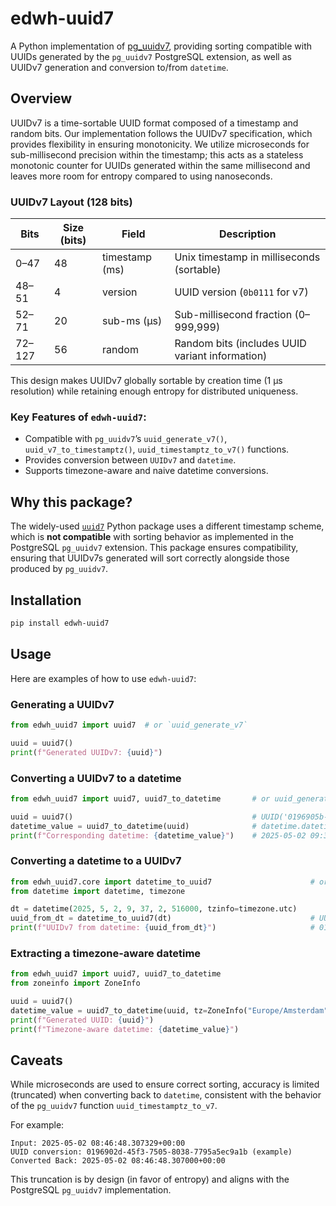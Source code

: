 # edwh-uuid7

A Python implementation of [pg_uuidv7](https://pgxn.org/dist/pg_uuidv7/),
providing sorting compatible with UUIDs generated by the `pg_uuidv7` PostgreSQL extension,
as well as UUIDv7 generation and conversion to/from `datetime`.

## Overview

UUIDv7 is a time-sortable UUID format composed of a timestamp and random bits. Our implementation
follows the UUIDv7 specification, which provides flexibility in ensuring monotonicity. We utilize microseconds for 
sub-millisecond precision within the timestamp; this acts as a stateless monotonic counter for UUIDs generated within the 
same millisecond and leaves more room for entropy compared to using nanoseconds.

### UUIDv7 Layout (128 bits)

| Bits       | Size (bits) | Field          | Description                                      |
|------------|-------------|----------------|--------------------------------------------------|
| 0–47       | 48          | timestamp (ms) | Unix timestamp in milliseconds (sortable)        |
| 48–51      | 4           | version        | UUID version (`0b0111` for v7)                   |
| 52–71      | 20          | sub-ms (μs)    | Sub-millisecond fraction (0–999,999)             |
| 72–127     | 56          | random         | Random bits (includes UUID variant information)  |


This design makes UUIDv7 globally sortable by creation time (1 μs resolution) 
while retaining enough entropy for distributed uniqueness.

### Key Features of `edwh-uuid7`:

- Compatible with `pg_uuidv7`’s `uuid_generate_v7()`, `uuid_v7_to_timestamptz()`, `uuid_timestamptz_to_v7()` functions.
- Provides conversion between `UUIDv7` and `datetime`.
- Supports timezone-aware and naive datetime conversions.

## Why this package?

The widely-used [`uuid7`](https://pypi.org/project/uuid7/) Python package uses
a different timestamp scheme, which is **not compatible** with sorting behavior as implemented in the PostgreSQL
`pg_uuidv7` extension. This package ensures compatibility, ensuring that UUIDv7s generated will sort correctly alongside
those produced by `pg_uuidv7`.

## Installation

```bash
pip install edwh-uuid7
```

## Usage

Here are examples of how to use `edwh-uuid7`:

### Generating a UUIDv7

```python
from edwh_uuid7 import uuid7  # or `uuid_generate_v7`

uuid = uuid7()
print(f"Generated UUIDv7: {uuid}")
```

### Converting a UUIDv7 to a datetime

```python
from edwh_uuid7 import uuid7, uuid7_to_datetime       # or uuid_generate_v7, uuid_v7_to_timestamptz

uuid = uuid7()                                        # UUID('0196905b-4434-74ef-aa27-442be7069beb')
datetime_value = uuid7_to_datetime(uuid)              # datetime.datetime(2025, 5, 2, 9, 37, 2, 516000, tzinfo=datetime.timezone.utc)
print(f"Corresponding datetime: {datetime_value}")    # 2025-05-02 09:37:02.516000+00:00
```

### Converting a datetime to a UUIDv7

```python
from edwh_uuid7.core import datetime_to_uuid7                      # or uuid_timestamptz_to_v7
from datetime import datetime, timezone

dt = datetime(2025, 5, 2, 9, 37, 2, 516000, tzinfo=timezone.utc)
uuid_from_dt = datetime_to_uuid7(dt)                               # UUID('0196905b-4434-7000-8012-620314c8b88b')
print(f"UUIDv7 from datetime: {uuid_from_dt}")                     # 0196905b-4434-7000-8012-620314c8b88b
```

### Extracting a timezone-aware datetime

```python
from edwh_uuid7 import uuid7, uuid7_to_datetime                            # or uuid_generate_v7, uuid_v7_to_timestamptz
from zoneinfo import ZoneInfo

uuid = uuid7()                                                             # UUID('0196905f-0339-769a-9f0b-8fedc645a688')
datetime_value = uuid7_to_datetime(uuid, tz=ZoneInfo("Europe/Amsterdam"))  # datetime.datetime(2025, 5, 2, 11, 41, 8, 25000, tzinfo=zoneinfo.ZoneInfo(key='Europe/Amsterdam'))
print(f"Generated UUID: {uuid}")                                           # 0196905f-0339-769a-9f0b-8fedc645a688
print(f"Timezone-aware datetime: {datetime_value}")                        # 2025-05-02 11:41:08.025000+02:00
```

## Caveats

While microseconds are used to ensure correct sorting, accuracy is limited (truncated) when converting back to
`datetime`, consistent with the behavior of the `pg_uuidv7` function `uuid_timestamptz_to_v7`.

For example:

```text
Input: 2025-05-02 08:46:48.307329+00:00
UUID conversion: 0196902d-45f3-7505-8038-7795a5ec9a1b (example)
Converted Back: 2025-05-02 08:46:48.307000+00:00
```

This truncation is by design (in favor of entropy) and aligns with the PostgreSQL `pg_uuidv7` implementation.